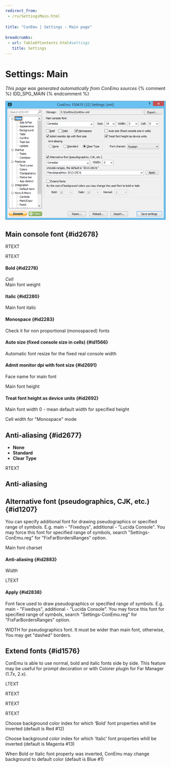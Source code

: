 ```yaml
---
redirect_from:
 - /ru/SettingsMain.html

title: "ConEmu | Settings › Main page"

breadcrumbs:
 - url: TableOfContents.html#settings
   title: Settings
---
```


# Settings: Main

*This page was generated automatically from ConEmu sources*
{% comment %} IDD_SPG_MAIN {% endcomment %}

![ConEmu Settings: Main](/img/Settings-Main.png)



## Main console font  {#id2678}



RTEXT



RTEXT



#### Bold  {#id2278}
*Cell*  
Main font weight

#### Italic  {#id2280}
Main font italic

#### Monospace  {#id2283}
Check it for non proportional (monospaced) fonts

#### Auto size (fixed console size in cells)  {#id1566}
Automatic font resize for the fixed real console width

#### Admit monitor dpi with font size  {#id2691}


Face name for main font

Main font height

#### Treat font height as device units  {#id2692}


Main font width 0 - mean default width for specified height

Cell width for "Monospace" mode

## Anti-aliasing  {#id2677}




* **None**
* **Standard**
* **Clear Type**




RTEXT



## Anti-aliasing





## Alternative font (pseudographics, CJK, etc.)  {#id1207}

You can specify additional font for drawing pseudographics or specified range of symbols. E.g. main - "Fixedsys", additional - "Lucida Console". You may force this font for specified range of symbols, search "Settings-ConEmu.reg" for "FixFarBordersRanges" option.

Main font charset

#### Anti-aliasing  {#id2883}
*Width*  


LTEXT

#### Apply  {#id2838}




Font face used to draw pseudographics or specified range of symbols. E.g. main - "Fixedsys", additional - "Lucida Console". You may force this font for specified range of symbols, search "Settings-ConEmu.reg" for "FixFarBordersRanges" option.

WIDTH for pseudographics font. It must be wider than main font, otherwise, You may get "dashed" borders.

## Extend fonts  {#id1576}

ConEmu is able to use normal, bold and italic fonts side by side. This feature may be useful for prompt decoration or with Colorer plugin for Far Manager (1.7x, 2.x).

LTEXT



RTEXT



RTEXT



RTEXT





Choose background color index for which ‘Bold’ font properties whill be inverted (default is Red #12)

Choose background color index for which ‘Italic’ font properties whill be inverted (default is Magenta #13)

When Bold or Italic font property was inverted, ConEmu may change background to default color (default is Blue #1)

